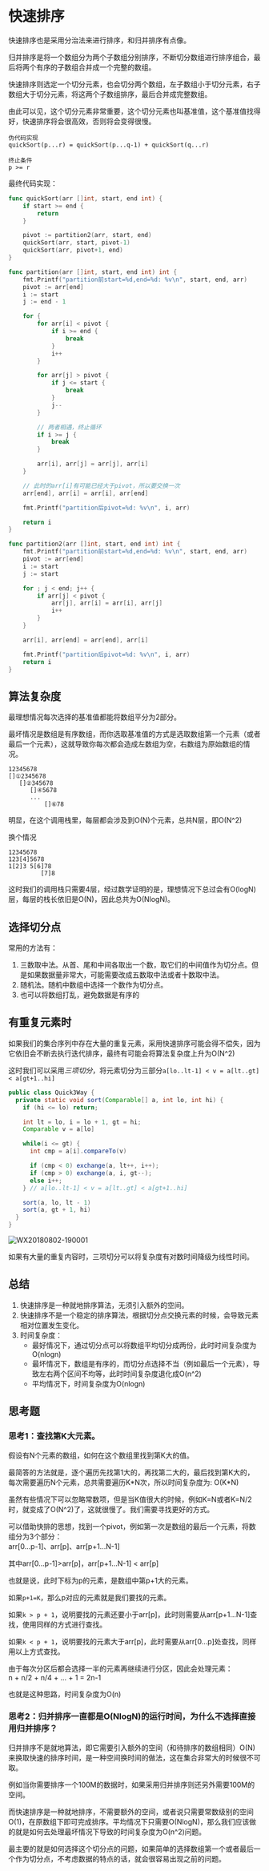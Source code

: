 # 快速排序
快速排序也是采用分治法来进行排序，和归并排序有点像。  

归并排序是将一个数组分为两个子数组分别排序，不断切分数组进行排序组合，最后将两个有序的子数组合并成一个完整的数组。  

快速排序则选定一个切分元素，也会切分两个数组，左子数组小于切分元素，右子数组大于切分元素，将这两个子数组排序，最后合并成完整数组。

由此可以见，这个切分元素非常重要，这个切分元素也叫基准值，这个基准值找得好，快速排序将会很高效，否则将会变得很慢。  

```
伪代码实现
quickSort(p...r) = quickSort(p...q-1) + quickSort(q...r)

终止条件
p >= r
```

最终代码实现：
```go
func quickSort(arr []int, start, end int) {
	if start >= end {
		return
	}

	pivot := partition2(arr, start, end)
	quickSort(arr, start, pivot-1)
	quickSort(arr, pivot+1, end)
}

func partition(arr []int, start, end int) int {
	fmt.Printf("partition前start=%d,end=%d: %v\n", start, end, arr)
	pivot := arr[end]
	i := start
	j := end - 1

	for {
		for arr[i] < pivot {
			if i >= end {
				break
			}
			i++
		}

		for arr[j] > pivot {
			if j <= start {
				break
			}
			j--
		}

		// 两者相遇，终止循环
		if i >= j {
			break
		}

		arr[i], arr[j] = arr[j], arr[i]
	}

	// 此时的arr[i]有可能已经大于pivot，所以要交换一次
	arr[end], arr[i] = arr[i], arr[end]

	fmt.Printf("partition后pivot=%d: %v\n", i, arr)

	return i
}

func partition2(arr []int, start, end int) int {
	fmt.Printf("partition前start=%d,end=%d: %v\n", start, end, arr)
	pivot := arr[end]
	i := start
	j := start

	for ; j < end; j++ {
		if arr[j] < pivot {
			arr[j], arr[i] = arr[i], arr[j]
			i++
		}
	}

	arr[i], arr[end] = arr[end], arr[i]

	fmt.Printf("partition后pivot=%d: %v\n", i, arr)
	return i
}
```

## 算法复杂度
最理想情况每次选择的基准值都能将数组平分为2部分。

最坏情况是数组是有序数组，而你选取基准值的方式是选取数组第一个元素（或者最后一个元素），这就导致你每次都会造成左数组为空，右数组为原始数组的情况。
```
12345678
[]①2345678
   []②345678
      []④5678
      ...
          []⑥78
```
明显，在这个调用栈里，每层都会涉及到O(N)个元素，总共N层，即O(N^2)  

换个情况
```
12345678
123[4]5678
1[2]3 5[6]78
         [7]8 
```
这时我们的调用栈只需要4层，经过数学证明的是，理想情况下总过会有O(logN)层，每层的栈长依旧是O(N)，因此总共为O(NlogN)。

## 选择切分点
常用的方法有：
1. 三数取中法。从首、尾和中间各取出一个数，取它们的中间值作为切分点。但是如果数据量非常大，可能需要改成五数取中法或者十数取中法。
2. 随机法。随机中数组中选择一个数作为切分点。
3. 也可以将数组打乱，避免数据是有序的

## 有重复元素时
如果我们的集合序列中存在大量的重复元素，采用快速排序可能会得不偿失，因为它依旧会不断去执行迭代排序，最终有可能会将算法复杂度上升为O(N^2)

这时我们可以采用*三项切分*，将元素切分为三部分`a[lo..lt-1] < v = a[lt..gt] < a[gt+1..hi]`

```java
public class Quick3Way {
  private static void sort(Comparable[] a, int lo, int hi) {
    if (hi <= lo) return;

    int lt = lo, i = lo + 1, gt = hi;
    Comparable v = a[lo]

    while(i <= gt) {
      int cmp = a[i].compareTo(v)

      if (cmp < 0) exchange(a, lt++, i++);
      if (cmp > 0) exchange(a, i, gt--);
      else i++;
    } // a[lo..lt-1] < v = a[lt..gt] < a[gt+1..hi]

    sort(a, lo, lt - 1)
    sort(a, gt + 1, hi)
  }
}
```

![WX20180802-190001](../images/WX20180802-190001.png)

如果有大量的重复内容时，三项切分可以将复杂度有对数时间降级为线性时间。

## 总结
1. 快速排序是一种就地排序算法，无须引入额外的空间。
2. 快速排序不是一个稳定的排序算法，根据切分点交换元素的时候，会导致元素相对位置发生变化。
3. 时间复杂度：
   * 最好情况下，通过切分点可以将数组平均切分成两份，此时时间复杂度为O(nlogn)
   * 最坏情况下，数组是有序的，而切分点选择不当（例如最后一个元素），导致左右两个区间不均等，此时时间复杂度退化成O(n^2)
   * 平均情况下，时间复杂度为O(nlogn)

## 思考题
### 思考1：查找第K大元素。
假设有N个元素的数组，如何在这个数组里找到第K大的值。

最简答的方法就是，逐个遍历先找第1大的，再找第二大的，最后找到第K大的，每次需要遍历N个元素，总共需要遍历K\*N次，所以时间复杂度为: O(K*N)

虽然有些情况下可以忽略常数项，但是当K值很大的时候，例如K=N或者K=N/2时，就变成了O(N^2)了，这就很慢了。我们需要寻找更好的方式。

可以借助快排的思想，找到一个pivot，例如第一次是数组的最后一个元素，将数组分为3个部分：  
arr[0...p-1]、arr[p]、arr[p+1...N-1]

其中arr[0...p-1]>arr[p]，arr[p+1...N-1] < arr[p]

也就是说，此时下标为p的元素，是数组中第p+1大的元素。

如果`p+1=K`，那么p对应的元素就是我们要找的元素。

如果`k > p + 1`，说明要找的元素还要小于arr[p]，此时则需要从arr[p+1...N-1]查找，使用同样的方式进行查找。

如果`k < p + 1`，说明要找的元素大于arr[p]，此时需要从arr[0...p]处查找，同样用以上方式查找。

由于每次分区后都会选择一半的元素再继续进行分区，因此会处理元素：  
n + n/2 + n/4 + ... + 1 = 2n-1

也就是这种思路，时间复杂度为O(n)

### 思考2：归并排序一直都是O(NlogN)的运行时间，为什么不选择直接用归并排序？
归并排序不是就地算法，即它需要引入额外的空间（和待排序的数组相同）O(N)来换取快速的排序时间，是一种空间换时间的做法，这在集合非常大的时候很不可取。 

例如当你需要排序一个100M的数据时，如果采用归并排序则还另外需要100M的空间。

而快速排序是一种就地排序，不需要额外的空间，或者说只需要常数级别的空间O(1)，在原数组下即可完成排序。平均情况下只需要O(NlogN)，那么我们应该做的就是如何去处理最坏情况下导致的时间复杂度为O(n^2)问题。

最主要的就是如何选择这个切分点的问题，如果简单的选择数组第一个或者最后一个作为切分点，不考虑数据的特点的话，就会很容易出现之前的问题。